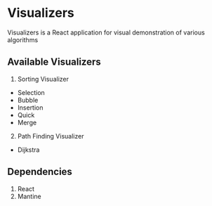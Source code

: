 # Visualizers

Visualizers is a React application for visual demonstration of various algorithms

## Available Visualizers

1. Sorting Visualizer

- Selection
- Bubble
- Insertion
- Quick
- Merge

2. Path Finding Visualizer

- Dijkstra

## Dependencies

1. React
2. Mantine
